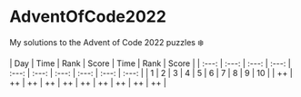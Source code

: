 # AdventOfCode2022
My solutions to the Advent of Code 2022 puzzles ❄️

| Day | Time | Rank | Score | Time | Rank | Score |
| :---: | :---: | :---: | :---: | :---: | :---: | :---: | :---: | :---: | :---: |
| 1 | 2 | 3 | 4 | 5 | 6 | 7 | 8 | 9 | 10 |
| ++ | ++ | ++ | ++ | ++ | ++ | ++ | ++ | ++ | ++ |
